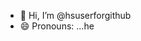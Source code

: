 - 👋 Hi, I’m @hsuserforgithub
- 😄 Pronouns: ...he

<!---
hsuserforgithub/hsuserforgithub is a ✨ special ✨ repository because its `README.md` (this file) appears on your GitHub profile.
You can click the Preview link to take a look at your changes.
--->
